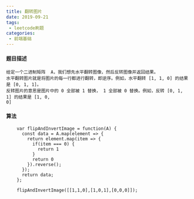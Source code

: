 ```yaml
---
title: 翻转图片
date: 2019-09-21
tags:
 - leetcode刷题
categories:
 - 前端基础
---
```

#### 题目描述

    给定一个二进制矩阵  A，我们想先水平翻转图像，然后反转图像并返回结果。
    水平翻转图片就是将图片的每一行都进行翻转，即逆序。例如，水平翻转 [1, 1, 0] 的结果是 [0, 1, 1]。
    反转图片的意思是图片中的 0 全部被 1 替换， 1 全部被 0 替换。例如，反转 [0, 1, 1] 的结果是 [1, 0,
    0]

#### 算法

```
    var flipAndInvertImage = function(A) {
      const data = A.map(element => {
        return element.map(item => {
          if(item === 0) {
            return 1
          }
          return 0
        }).reverse();
      });
      return data;
    };

    flipAndInvertImage([[1,1,0],[1,0,1],[0,0,0]]);

```
